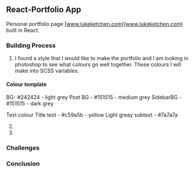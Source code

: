 ## React-Portfolio App

Personal portfolio page [www.lukeketchen.com](www.lukeketchen.com) built in React.

### Building Process

1. I found a style that I would like to make the portfolio and I am looking in photoshop to see what colours go well together. These colours I will make into SCSS variables.

#### Colour template

BG- #242424 - light grey
Post BG - #151515 - medium grey
SidebarBG - #151515 - dark grey

Text colour
Title text - #c59a5b - yellow
Light greay subtext - #7a7a7a

2.

3.

### Challenges

### Conclusion

